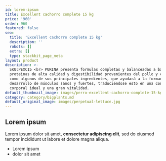 ```yaml
---
id: lorem-ipsum
title: Excellent cachorro complete 15 kg
price: '960'
order: 960
featured: false
seo:
  title: 'Excellent cachorro complete 15 kg'
  description: ''
  robots: []
  extra: []
  type: stackbit_page_meta
layout: product
description: >-
  SKU:PEXC15 <br> PURINA presenta formulas completas y balanceadas a base de
  proteinas de alta calidad y digestibilidad provenientes del pollo y con arroz
  como algunos de sus principales ingredientes, que ayudará a la formación y
  desarrollo de músculos sanos y fuertes, traduciéndose esto en una conformación
  corporal ideal y una gran vitalidad.
default_thumbnail_image: images/perro-excellent-cachorro-complete-15-kg.jpg
category: category/bigplants.md
default_original_image: images/perpetual-lettuce.jpg
---
```

## Lorem ipsum

Lorem ipsum dolor sit amet, **consectetur adipiscing elit**, sed do eiusmod tempor incididunt ut labore et dolore magna aliqua.

- Lorem ipsum
- dolor sit amet